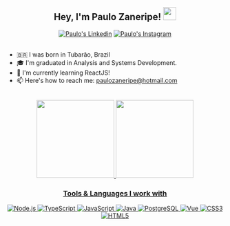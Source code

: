 <h2 align="center">Hey, I'm Paulo Zaneripe! <img src="https://raw.githubusercontent.com/kaueMarques/kaueMarques/master/hi.gif" width="30px"></h2>
<div align="center">
  <a href="https://br.linkedin.com/in/paulozaneripe" target="_blank"><img src="https://img.shields.io/badge/-LinkedIn-0270A9?style=for-the-badge&logo=linkedin&logoColor=white" title="Paulo's Linkedin" alt="Paulo's Linkedin" target="_blank"></a>
  <a href="https://www.instagram.com/paulozanerip" target="_blank"><img src="https://img.shields.io/badge/-Instagram-20232A?style=for-the-badge&logo=instagram&logoColor=white" title="Paulo's Instagram" alt="Paulo's Instagram" target="_blank"></a>
</div><br>

- 🇧🇷 I was born in Tubarão, Brazil
- 🎓 I'm graduated in Analysis and Systems Development.
- 🌱 I'm currently learning ReactJS!
- 📫 Here's how to reach me: paulozaneripe@hotmail.com

<br>

<div align="center">
  <a href="https://github.com/paulozaneripe">
  <img height="180em" src="https://github-readme-stats.vercel.app/api?username=paulozaneripe&show_icons=true&theme=tokyonight&include_all_commits=true&count_private=true&hide_border=true&border_radius=10"/>
  <img height="180em" src="https://github-readme-stats.vercel.app/api/top-langs/?username=paulozaneripe&hide=html,blade&layout=compact&langs_count=7&theme=tokyonight&hide_border=true&border_radius=10"/>
  <h3>Tools & Languages I work with</h3>
  <img src="https://img.shields.io/badge/Node.js-43853D?style=for-the-badge&logo=node.js&logoColor=white" alt="Node.js" />
  <img src="https://img.shields.io/badge/TypeScript-0074C3?style=for-the-badge&logo=typescript&logoColor=white" alt="TypeScript" />
  <img src="https://img.shields.io/badge/JavaScript-323330?style=for-the-badge&logo=javascript&logoColor=F7DF1E" alt="JavaScript" />
  <img src="https://img.shields.io/badge/Java-4C352C?style=for-the-badge&logo=java&logoColor=white" alt="Java" />
  <img src="https://img.shields.io/badge/PostgreSQL-2F5C8B?style=for-the-badge&logo=postgresql&logoColor=white" alt="PostgreSQL" />
  <img src="https://img.shields.io/badge/Vue-20232A?style=for-the-badge&logo=vue.js&logoColor=4FC08D" alt="Vue" />
  <img src="https://img.shields.io/badge/CSS3-1572B6?style=for-the-badge&logo=css3&logoColor=white" alt="CSS3" />
  <img src="https://img.shields.io/badge/HTML5-E34F26?style=for-the-badge&logo=html5&logoColor=white" alt="HTML5" />
</div>
